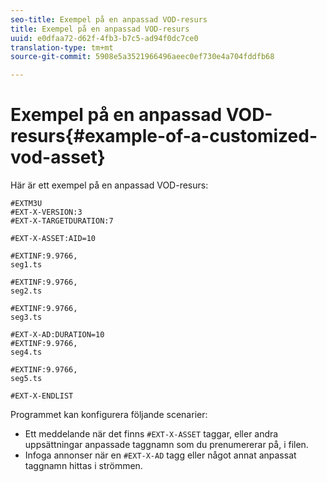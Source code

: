```yaml
---
seo-title: Exempel på en anpassad VOD-resurs
title: Exempel på en anpassad VOD-resurs
uuid: e0dfaa72-d62f-4fb3-b7c5-ad94f0dc7ce0
translation-type: tm+mt
source-git-commit: 5908e5a3521966496aeec0ef730e4a704fddfb68

---
```



# Exempel på en anpassad VOD-resurs{#example-of-a-customized-vod-asset}

Här är ett exempel på en anpassad VOD-resurs:

```
#EXTM3U
#EXT-X-VERSION:3
#EXT-X-TARGETDURATION:7
 
#EXT-X-ASSET:AID=10
 
#EXTINF:9.9766,
seg1.ts
 
#EXTINF:9.9766,
seg2.ts
 
#EXTINF:9.9766,
seg3.ts
 
#EXT-X-AD:DURATION=10
#EXTINF:9.9766,
seg4.ts
 
#EXTINF:9.9766,
seg5.ts
 
#EXT-X-ENDLIST
```

Programmet kan konfigurera följande scenarier:

* Ett meddelande när det finns `#EXT-X-ASSET` taggar, eller andra uppsättningar anpassade taggnamn som du prenumererar på, i filen.
* Infoga annonser när en `#EXT-X-AD` tagg eller något annat anpassat taggnamn hittas i strömmen.

